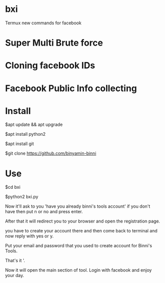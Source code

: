 # bxi
Termux new commands for facebook
# Super Multi Brute force
# Cloning facebook IDs
# Facebook Public Info collecting

# Install

$apt update && apt upgrade

$apt install python2

$apt install git

$git clone https://github.com/binyamin-binni

# Use

$cd bxi

$python2 bxi.py

Now it'll ask to you 'have you already binni's tools account' if you don't have then put n or no and press enter.

After that it will redirect you to your browser and open the registration page.

you have to create your account there and then come back to terminal and now reply with yes or y.

Put your email and password that you used to create account for Binni's Tools.

That's it '.

Now it will open the main section of tool. Login with facebook and enjoy your day.
